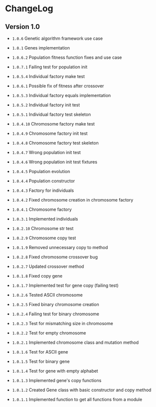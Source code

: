 # ChangeLog

## Version 1.0

- ``1.0.6`` Genetic algorithm framework use case
- ``1.0.1`` Genes implementation


- ``1.0.6.2``  Population fitness function fixes and use case
- ``1.0.7.1``  Failing test for population init
- ``1.0.5.4``  Individual factory make test
- ``1.0.6.1``  Possible fix of fitness after crossover
- ``1.0.5.3``  Individual factory equals implementation
- ``1.0.5.2``  Individual factory init test
- ``1.0.5.1``  Individual factory test skeleton
- ``1.0.4.10``  Chromosome factory make test
- ``1.0.4.9`` Chromosome factory init test
- ``1.0.4.8`` Chromosome factory test skeleton
- ``1.0.4.7`` Wrong population init test
- ``1.0.4.6`` Wrong population init test fixtures
- ``1.0.4.5`` Population evolution
- ``1.0.4.4`` Population constructor
- ``1.0.4.3`` Factory for individuals
- ``1.0.4.2`` Fixed chromosome creation in chromosome factory
- ``1.0.4.1`` Chromosome factory
- ``1.0.3.1`` Implemented individuals
- ``1.0.2.10``  Chromosome str test
- ``1.0.2.9`` Chromosome copy test
- ``1.0.1.9`` Removed unnecessary copy to method
- ``1.0.2.8`` Fixed chromosome crossover bug
- ``1.0.2.7`` Updated crossover method
- ``1.0.1.8`` Fixed copy gene
- ``1.0.1.7`` Implemented test for gene copy (failing test)
- ``1.0.2.6`` Tested ASCII chromosome
- ``1.0.2.5`` Fixed binary chromosome creation
- ``1.0.2.4`` Failing test for binary chromosome
- ``1.0.2.3`` Test for mismatching size in chromosome
- ``1.0.2.2`` Test for empty chromosome
- ``1.0.2.1`` Implemented chromosome class and mutation method
- ``1.0.1.6`` Test for ASCII gene
- ``1.0.1.5`` Test for binary gene
- ``1.0.1.4`` Test for gene with empty alphabet
- ``1.0.1.3`` Implemented gene's copy functions
- ``1.0.1.2`` Created Gene class with basic constructor and copy method
- ``1.0.1.1`` Implemented function to get all functions from a module